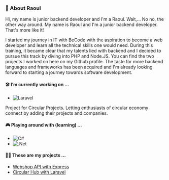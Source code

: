 ### 🍄 About Raoul 

Hi, my name is junior backend developer and I'm a Raoul.
Wait,... No no, the other way around. 
My name is Raoul and I'm a junior backend developer.
That's more like it!

I started my journey in IT with BeCode with the aspiration to become a web developer and learn all the technical skills one would need.
During this training, it became clear that my talents lied with backend and I decided to pursue this track by diving into PHP and Node.JS.
You can find the two projects I worked on here on my Github profile.
The taste for more backend languages and frameworks has been acquired and I'm already looking forward to starting a journey towards software development.

#### 🛠 I’m currently working on ...

- ![Laravel](https://img.shields.io/badge/laravel-%23FF2D20.svg?style=for-the-badge&logo=laravel&logoColor=white) 

Project for Circular Projects. Letting enthusiasts of circular economy connect by adding their projects and companies. 

#### 🎮 Playing around with (learning) ...

- ![C#](https://img.shields.io/badge/c%23-%23239120.svg?style=for-the-badge&logo=c-sharp&logoColor=white)
- ![.Net](https://img.shields.io/badge/.NET-5C2D91?style=for-the-badge&logo=.net&logoColor=white)

#### 👨‍💻 These are my projects ...

- [Webshop API with Express](https://github.com/RalloField/express-API-bikes)
- [Circular Hub with Laravel](https://github.com/RalloField/circular-hub)

